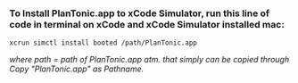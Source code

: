 ### To Install PlanTonic.app to xCode Simulator, run this line of code in terminal on xCode and xCode Simulator installed mac:

```
xcrun simctl install booted /path/PlanTonic.app
```

_where path = path of PlanTonic.app atm. that simply can be copied through Copy "PlanTonic.app" as Pathname._
